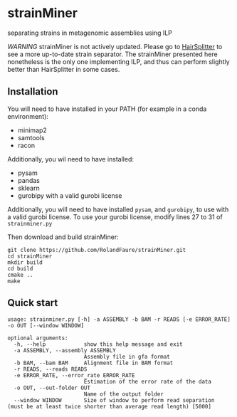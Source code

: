 # strainMiner
separating strains in metagenomic assemblies using ILP

*WARNING* strainMiner is not actively updated. Please go to [HairSplitter](https://github.com/RolandFaure/hairsplitter) to see a more up-to-date strain separator. The strainMiner presented here nonetheless is the only one implementing ILP, and thus can perform slightly better than HairSplitter in some cases.

## Installation

You will need to have installed in your PATH (for example in a conda environment):
- minimap2
- samtools
- racon

Additionally, you wil need to have installed:
- pysam
- pandas
- sklearn
- gurobipy with a valid gurobi license

Additionally, you will need to have installed `pysam`,  and `gurobipy`, to use with a valid gurobi license.
To use your gurobi license, modify lines 27 to 31 of `strainminer.py`

Then download and build strainMiner:
```
git clone https://github.com/RolandFaure/strainMiner.git
cd strainMiner
mkdir build
cd build
cmake ..
make
```

## Quick start

```
usage: strainminer.py [-h] -a ASSEMBLY -b BAM -r READS [-e ERROR_RATE] -o OUT [--window WINDOW]

optional arguments:
  -h, --help            show this help message and exit
  -a ASSEMBLY, --assembly ASSEMBLY
                        Assembly file in gfa format
  -b BAM, --bam BAM     Alignment file in BAM format
  -r READS, --reads READS
  -e ERROR_RATE, --error_rate ERROR_RATE
                        Estimation of the error rate of the data
  -o OUT, --out-folder OUT
                        Name of the output folder
  --window WINDOW       Size of window to perform read separation (must be at least twice shorter than average read length) [5000]
```
